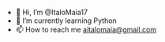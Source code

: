 - 👋 Hi, I’m @ItaloMaia17
- 🌱 I’m currently learning Python 
- 📫 How to reach me aitalomaia@gmail.com

<!---
ItaloMaia17/ItaloMaia17 is a ✨ special ✨ repository because its `README.md` (this file) appears on your GitHub profile.
You can click the Preview link to take a look at your changes.
--->
